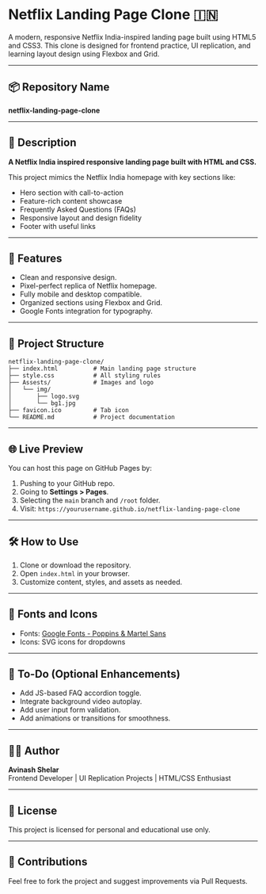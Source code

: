 # Netflix Landing Page Clone 🇮🇳

A modern, responsive Netflix India-inspired landing page built using HTML5 and CSS3. This clone is designed for frontend practice, UI replication, and learning layout design using Flexbox and Grid.

---

## 📦 Repository Name

**netflix-landing-page-clone**

---

## 📝 Description

**A Netflix India inspired responsive landing page built with HTML and CSS.**

This project mimics the Netflix India homepage with key sections like:
- Hero section with call-to-action
- Feature-rich content showcase
- Frequently Asked Questions (FAQs)
- Responsive layout and design fidelity
- Footer with useful links

---

## 🚀 Features

- Clean and responsive design.
- Pixel-perfect replica of Netflix homepage.
- Fully mobile and desktop compatible.
- Organized sections using Flexbox and Grid.
- Google Fonts integration for typography.

---

## 📁 Project Structure

```
netflix-landing-page-clone/
├── index.html          # Main landing page structure
├── style.css           # All styling rules
├── Assests/            # Images and logo
│   └── img/
│       ├── logo.svg
│       └── bg1.jpg
├── favicon.ico         # Tab icon
└── README.md           # Project documentation
```

---

## 🌐 Live Preview

You can host this page on GitHub Pages by:
1. Pushing to your GitHub repo.
2. Going to **Settings > Pages**.
3. Selecting the `main` branch and `/root` folder.
4. Visit: `https://yourusername.github.io/netflix-landing-page-clone`

---

## 🛠️ How to Use

1. Clone or download the repository.
2. Open `index.html` in your browser.
3. Customize content, styles, and assets as needed.

---

## 📌 Fonts and Icons

- Fonts: [Google Fonts - Poppins & Martel Sans](https://fonts.google.com)
- Icons: SVG icons for dropdowns

---

## 🎯 To-Do (Optional Enhancements)

- Add JS-based FAQ accordion toggle.
- Integrate background video autoplay.
- Add user input form validation.
- Add animations or transitions for smoothness.

---

## 👨‍💻 Author

**Avinash Shelar**  
Frontend Developer | UI Replication Projects | HTML/CSS Enthusiast

---

## 📄 License

This project is licensed for personal and educational use only.

---

## 🤝 Contributions

Feel free to fork the project and suggest improvements via Pull Requests.
